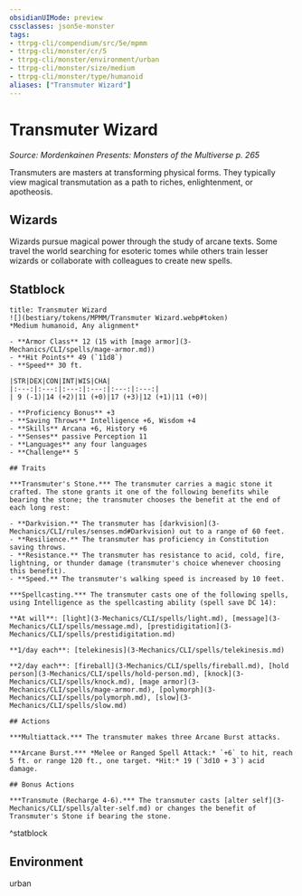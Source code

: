 ```yaml
---
obsidianUIMode: preview
cssclasses: json5e-monster
tags:
- ttrpg-cli/compendium/src/5e/mpmm
- ttrpg-cli/monster/cr/5
- ttrpg-cli/monster/environment/urban
- ttrpg-cli/monster/size/medium
- ttrpg-cli/monster/type/humanoid
aliases: ["Transmuter Wizard"]
---
```

# Transmuter Wizard
*Source: Mordenkainen Presents: Monsters of the Multiverse p. 265*  

Transmuters are masters at transforming physical forms. They typically view magical transmutation as a path to riches, enlightenment, or apotheosis.

## Wizards

Wizards pursue magical power through the study of arcane texts. Some travel the world searching for esoteric tomes while others train lesser wizards or collaborate with colleagues to create new spells.

## Statblock

```ad-statblock
title: Transmuter Wizard
![](bestiary/tokens/MPMM/Transmuter Wizard.webp#token)
*Medium humanoid, Any alignment*

- **Armor Class** 12 (15 with [mage armor](3-Mechanics/CLI/spells/mage-armor.md))
- **Hit Points** 49 (`11d8`)
- **Speed** 30 ft.

|STR|DEX|CON|INT|WIS|CHA|
|:---:|:---:|:---:|:---:|:---:|:---:|
| 9 (-1)|14 (+2)|11 (+0)|17 (+3)|12 (+1)|11 (+0)|

- **Proficiency Bonus** +3
- **Saving Throws** Intelligence +6, Wisdom +4
- **Skills** Arcana +6, History +6
- **Senses** passive Perception 11
- **Languages** any four languages
- **Challenge** 5

## Traits

***Transmuter's Stone.*** The transmuter carries a magic stone it crafted. The stone grants it one of the following benefits while bearing the stone; the transmuter chooses the benefit at the end of each long rest:

- **Darkvision.** The transmuter has [darkvision](3-Mechanics/CLI/rules/senses.md#Darkvision) out to a range of 60 feet.  
- **Resilience.** The transmuter has proficiency in Constitution saving throws.   
- **Resistance.** The transmuter has resistance to acid, cold, fire, lightning, or thunder damage (transmuter's choice whenever choosing this benefit).  
- **Speed.** The transmuter's walking speed is increased by 10 feet.  

***Spellcasting.*** The transmuter casts one of the following spells, using Intelligence as the spellcasting ability (spell save DC 14):

**At will**: [light](3-Mechanics/CLI/spells/light.md), [message](3-Mechanics/CLI/spells/message.md), [prestidigitation](3-Mechanics/CLI/spells/prestidigitation.md)

**1/day each**: [telekinesis](3-Mechanics/CLI/spells/telekinesis.md)

**2/day each**: [fireball](3-Mechanics/CLI/spells/fireball.md), [hold person](3-Mechanics/CLI/spells/hold-person.md), [knock](3-Mechanics/CLI/spells/knock.md), [mage armor](3-Mechanics/CLI/spells/mage-armor.md), [polymorph](3-Mechanics/CLI/spells/polymorph.md), [slow](3-Mechanics/CLI/spells/slow.md)

## Actions

***Multiattack.*** The transmuter makes three Arcane Burst attacks.

***Arcane Burst.*** *Melee or Ranged Spell Attack:* `+6` to hit, reach 5 ft. or range 120 ft., one target. *Hit:* 19 (`3d10 + 3`) acid damage.

## Bonus Actions

***Transmute (Recharge 4-6).*** The transmuter casts [alter self](3-Mechanics/CLI/spells/alter-self.md) or changes the benefit of Transmuter's Stone if bearing the stone.
```
^statblock

## Environment

urban